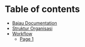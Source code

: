 # Table of contents

* [Bajau Documentation](README.md)
* [Struktur Organisasi](struktur-organisasi.md)
* [Workflow](workflow/README.md)
  * [Page 1](workflow/page-1.md)
